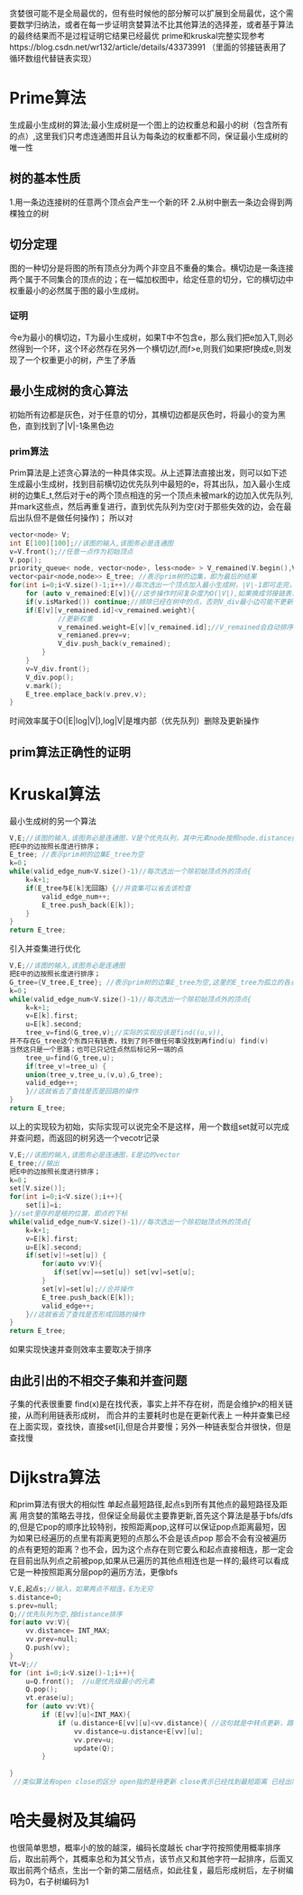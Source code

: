贪婪很可能不是全局最优的，但有些时候他的部分解可以扩展到全局最优，这个需要数学归纳法，或者在每一步证明贪婪算法不比其他算法的选择差，或者基于算法的最终结果而不是过程证明它结果已经最优
prime和kruskal完整实现参考https://blog.csdn.net/wr132/article/details/43373991 （里面的邻接链表用了循环数组代替链表实现）
# Prime算法
生成最小生成树的算法;最小生成树是一个图上的边权重总和最小的树（包含所有的点）,这里我们只考虑连通图并且认为每条边的权重都不同，保证最小生成树的唯一性
## 树的基本性质
1.用一条边连接树的任意两个顶点会产生一个新的环
2.从树中删去一条边会得到两棵独立的树
## 切分定理
图的一种切分是将图的所有顶点分为两个非空且不重叠的集合。横切边是一条连接两个属于不同集合的顶点的边；在一幅加权图中，给定任意的切分，它的横切边中权重最小的必然属于图的最小生成树。
### 证明
今e为最小的横切边，T为最小生成树，如果T中不包含e，那么我们把e加入T,则必然得到一个环，这个环必然存在另外一个横切边f,而f>e,则我们如果把f换成e,则发现了一个权重更小的树，产生了矛盾
## 最小生成树的贪心算法
初始所有边都是灰色，对于任意的切分，其横切边都是灰色时，将最小的变为黑色，直到找到了|V|-1条黑色边
### prim算法
Prim算法是上述贪心算法的一种具体实现。从上述算法直接出发，则可以如下述生成最小生成树，找到目前横切边优先队列中最短的e，将其出队，加入最小生成树的边集E_t,然后对于e的两个顶点相连的另一个顶点未被mark的边加入优先队列,并mark这些点，然后再重复进行，直到优先队列为空(对于那些失效的边，会在最后出队但不是做任何操作)；
所以对
```cpp
vector<node> V;
int E[100][100];//该图的输入,该图务必是连通图
v=V.front();//任意一点作为初始顶点
V.pop();
priority_queue< node, vector<node>, less<node> > V_remained(V.begin(),V.end()); //优先队列，其中元素node按照node.weight排列,一开始node.weight= INT_MAX,node.prev= null;剩余元素集合，node的<需要重载，每个node的prev代表它离树最近的点
vector<pair<node,node>> E_tree; //表示prim树的边集，即为最后的结果
for(int i=0;i<V.size()-1;i++)//每次选出一个顶点加入最小生成树，∣V∣-1即可走完，不需要检查V_div是否为空{
    for (auto v_remained:E[v]){//这步操作时间复杂度为O(|V|),如果换成邻接链表，只需要遍历v相关的链表的成员，更新在remain中的标记即可，时间复杂度为O(|E|))
    if(v.isMarked()) continue;//排除已经在树中的点，否则V_div最小边可能不更新  
    if(E[v][v_remained.id]<v_remained.weight){
            //更新权重
            v_remained.weight=E[v][v_remained.id];//V_remained会自动排序
            v_remianed.prev=v;
            V_div.push_back(v_remained);
        }
    }
    v=V_div.front();
    V_div.pop();
    v.mark();
    E_tree.emplace_back(v.prev,v);
}
```
时间效率属于O(|E|log|V|),log|V|是堆内部（优先队列）删除及更新操作
## prim算法正确性的证明

# Kruskal算法
最小生成树的另一个算法
```cpp
V,E;//该图的输入,该图务必是连通图，V是个优先队列，其中元素node按照node.distance排列,一开始node.distance= INT_MAX,node.prev= null;
把E中的边按照长度进行排序；
E_tree; //表示prim树的边集E_tree为空
k=0；
while(valid_edge_num<V.size()-1)//每次选出一个除初始顶点外的顶点{
    k=k+1;
    if(E_tree与E[k]无回路）{//并查集可以省去该检查
        valid_edge_num++;
        E_tree.push_back(E[k]);
    }
}
return E_tree;
```
引入并查集进行优化
```cpp
V,E;//该图的输入,该图务必是连通图
把E中的边按照长度进行排序；
G_tree={V_tree,E_tree}; //表示prim树的边集E_tree为空,这里的E_tree为孤立的各点，
k=0；
while(valid_edge_num<V.size()-1)//每次选出一个除初始顶点外的顶点{
    k=k+1;
    v=E[k].first;
    u=E[k].second;
    tree_v=find(G_tree,v);//实际的实现应该是find((u,v)),
并不存在G_tree这个东西只有链表，找到了则不做任何事没找到再find(u) find(v)
当然这只是一个思路；也可已只记住点然后标记另一端的点
    tree_u=find(G_tree,u);
    if(tree_v!=tree_u) {
    union(tree_v,tree_u,(v,u),G_tree);
    valid_edge++;
    }//这就省去了查找是否是回路的操作
}
return E_tree;
```
以上的实现较为初始，实际实现可以说完全不是这样，用一个数组set就可以完成并查问题，而返回的树另选一个vecotr记录
```cpp
V,E;//该图的输入,该图务必是连通图，E是边的vector
E_tree;//输出
把E中的边按照长度进行排序； 
k=0；
set[V.size()];
for(int i=0;i<V.size();i++){
    set[i]=i;
}//set里存的是根的位置，即点的下标
while(valid_edge_num<V.size()-1)//每次选出一个除初始顶点外的顶点{
    k=k+1;
    v=E[k].first;
    u=E[k].second;    
    if(set[v]!=set[u]) {
        for(auto vv:V){
           if(set[vv]==set[u]) set[vv]=set[u];
        }
        set[v]=set[u];//合并操作
        E_tree.push_back(E[k]);
        valid_edge++;
    }//这就省去了查找是否形成回路的操作
}
return E_tree;
```
如果实现快速并查则效率主要取决于排序
## 由此引出的不相交子集和并查问题
子集的代表很重要 find(x)是在找代表，事实上并不存在树，而是会维护x的相关链接，从而利用链表形成树， 而合并的主要耗时也是在更新代表上
一种并查集已经在上面实现，查找快，直接set[i],但是合并要慢；另外一种链表型合并很快，但是查找慢
# Dijkstra算法
和prim算法有很大的相似性
单起点最短路径,起点s到所有其他点的最短路径及距离
用贪婪的策略去寻找，但保证全局最优主要靠更新,首先这个算法是基于bfs/dfs的,但是它pop的顺序比较特别，按照距离pop,这样可以保证pop点距离最短，因为如果已经遍历的点里有距离更短的点那么不会是该点pop
那会不会有没被遍历的点有更短的距离？也不会，因为这个点存在则它要么和起点直接相连，那一定会在目前出队列点之前被pop,如果从已遍历的其他点相连也是一样的;最终可以看成它是一种按照距离分层pop的遍历方法，更像bfs
```cpp
V,E,起点s;//输入，如果两点不相连，E为无穷
s.distance=0;
s.prev=null;
Q;//优先队列为空,按distance排序
for(auto vv:V){
    vv.distance= INT_MAX;
    vv.prev=null;
    Q.push(vv);
}
Vt=V;//
for (int i=0;i<V.size()-1;i++){
    u=Q.front();  //u是优先级最小的元素
    Q.pop();
    vt.erase(u);
    for (auto vv:Vt){
        if (E[vv][u]<INT_MAX){
            if (u.distance+E[vv][u]<vv.distance){ //这句就是中转点更新，路径更优的意思，也是该算法的精髓
                vv.distance=u.distance+E[vv][u];
                vv.prev=u;
                update(Q);
        }
    
}
 //类似算法有open close的区分 open指的是待更新 close表示已经找到最短距离 已经出队列 这里我们并没有采用类似思路 中途入队

```
# 哈夫曼树及其编码
也很简单思想，概率小的放的越深，编码长度越长
char字符按照使用概率排序后，取出前两个，其概率总和为其父节点，该节点又和其他字符一起排序，后面又取出前两个结点，生出一个新的第二层结点，如此往复，最后形成树后，左子树编码为0，右子树编码为1
